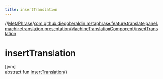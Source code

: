 ```yaml
---
title: insertTranslation
---
```

//[MetaPhrase](../../../index.html)/[com.github.diegoberaldin.metaphrase.feature.translate.panel.machinetranslation.presentation](../index.html)/[MachineTranslationComponent](index.html)/[insertTranslation](insert-translation.html)



# insertTranslation



[jvm]\
abstract fun [insertTranslation](insert-translation.html)()




